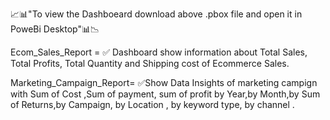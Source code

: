 📈📊"To view the Dashboeard download above .pbox file and open it in PoweBi Desktop"📊📉 

Ecom_Sales_Report =
    ✅ Dashboard show information about Total Sales, Total Profits, Total Quantity and       Shipping cost of Ecommerce Sales.

Marketing_Campaign_Report=
✅Show Data Insights of marketing campign with Sum of Cost ,Sum of payment, sum of profit by Year,by Month,by Sum of Returns,by Campaign, by Location , by keyword type, by channel .